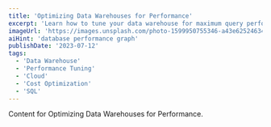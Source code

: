 ```yaml
---
title: 'Optimizing Data Warehouses for Performance'
excerpt: 'Learn how to tune your data warehouse for maximum query performance and cost-efficiency in a cloud environment.'
imageUrl: 'https://images.unsplash.com/photo-1599950755346-a43e62524634?q=80&w=1200&h=600&fit=crop'
aiHint: 'database performance graph'
publishDate: '2023-07-12'
tags:
  - 'Data Warehouse'
  - 'Performance Tuning'
  - 'Cloud'
  - 'Cost Optimization'
  - 'SQL'
---
```


Content for Optimizing Data Warehouses for Performance.
